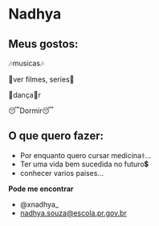 # Nadhya

## Meus gostos:
🎶musicas🎶

🎥ver filmes, series🎥 

💃dança💃r

😴Dormir😴

## O que quero fazer:

- Por enquanto quero cursar medicina⚕️...
- Ter uma vida bem sucedida no futuro💲
- conhecer varios paises...

**Pode me encontrar**

- @xnadhya_
- nadhya.souza@escola.pr.gov.br

<!---
Nadhyasouza/nadhya is a ⭐ special  ⭐ repository because its ´README.md´ (this file) appears on your Github
